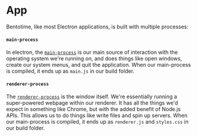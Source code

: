 App
===
Bentotime, like most Electron applications, is built with multiple processes:

#### `main-process`
In electron, the [`main-process`](http://electron.atom.io/docs/tutorial/quick-start/#main-process) is our main source of interaction with the operating system we're running on, and does things like open windows, create our system menus, and quit the application. When our main-process is compiled, it ends up as `main.js` in our build folder.

#### `renderer-process`
The [`renderer-process`](http://electron.atom.io/docs/tutorial/quick-start/#renderer-process) is the window itself. We're essentially running a super-powered webpage within our renderer. It has all the things we'd expect in something like Chrome, but with the added benefit of Node.js APIs. This allows us to do things like write files and spin up servers. When our main-process is compiled, it ends up as `renderer.js` and `styles.css` in our build folder.
